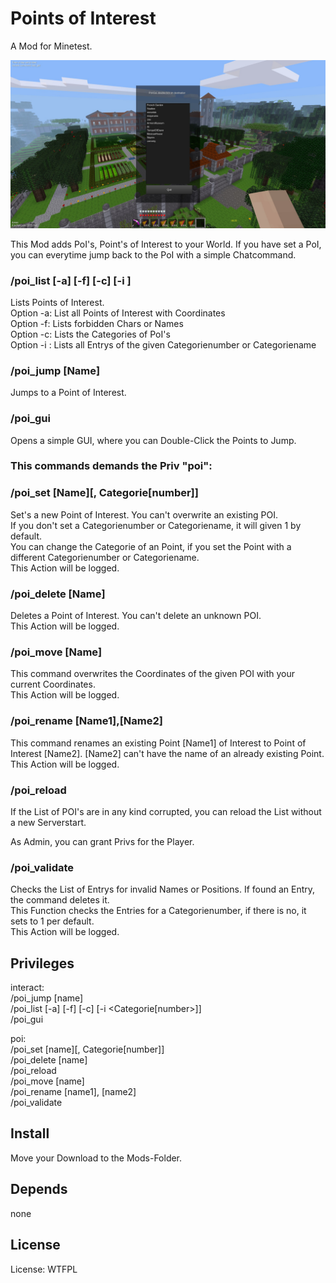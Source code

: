 # Points of Interest

A Mod for Minetest.

![Screenshot 1](textures/minetest_poi_screenshot.jpg)

This Mod adds PoI's, Point's of Interest to your World.
If you have set a PoI, you can everytime jump back to the PoI with a simple Chatcommand.

### /poi_list [-a]  [-f]  [-c]  [-i <Number>]
Lists Points of Interest.<br>
Option -a: List all Points of Interest with Coordinates<br>
Option -f: Lists forbidden Chars or Names<br>
Option -c: Lists the Categories of PoI's<br>
Option -i <Number>: Lists all Entrys of the given Categorienumber or Categoriename<br>

### /poi_jump [Name]
Jumps to a Point of Interest.

### /poi_gui
Opens a simple GUI, where you can Double-Click the Points to Jump.

### This commands demands the Priv "poi":
### /poi_set [Name][, Categorie[number]]
Set's a new Point of Interest. You can't overwrite an existing POI.<br>
If you don't set a Categorienumber or Categoriename, it will given 1 by default.<br>
You can change the Categorie of an Point, if you set the Point with a different Categorienumber or Categoriename.<br>
This Action will be logged.

### /poi_delete [Name]
Deletes a Point of Interest. You can't delete an unknown POI.<br>
This Action will be logged.

### /poi_move [Name]
This command overwrites the Coordinates of the given POI with your current Coordinates.<br>
This Action will be logged.

### /poi_rename [Name1],[Name2]
This command renames an existing Point [Name1] of Interest to Point of Interest [Name2]. [Name2] can't have the name of an already existing Point.<br>
This Action will be logged.

### /poi_reload
If the List of POI's are in any kind corrupted, you can reload the List without a new Serverstart.

As Admin, you can grant Privs for the Player.

### /poi_validate
Checks the List of Entrys for invalid Names or Positions. If found an Entry, the command deletes it.<br>
This Function checks the Entries for a Categorienumber, if there is no, it sets to 1 per default.<br>
This Action will be logged.

## Privileges

interact:<br>
/poi_jump [name]<br>
/poi_list [-a]  [-f]  [-c]  [-i <Categorie[number>]]<br>
/poi_gui<br>

poi:<br>
/poi_set [name][, Categorie[number]]<br>
/poi_delete [name]<br>
/poi_reload<br>
/poi_move [name]<br>
/poi_rename [name1], [name2]<br>
/poi_validate

## Install

Move your Download to the Mods-Folder.

## Depends

none

## License

License: WTFPL
